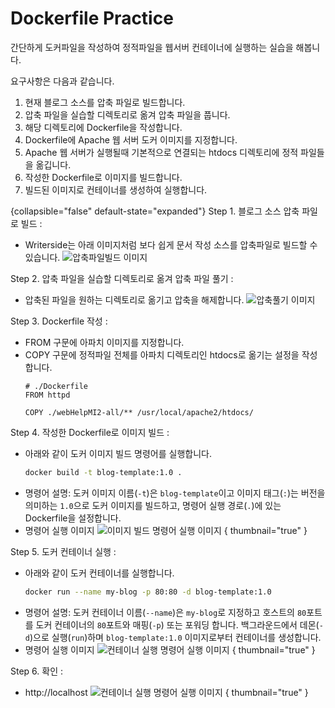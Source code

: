 # Dockerfile Practice

간단하게 도커파일을 작성하여 정적파일을 웹서버 컨테이너에 실행하는 실습을 해봅니다.

요구사항은 다음과 같습니다.
1. 현재 블로그 소스를 압축 파일로 빌드합니다.
2. 압축 파일을 실습할 디렉토리로 옮겨 압축 파일을 풉니다.
3. 해당 디렉토리에 Dockerfile을 작성합니다.
4. Dockerfile에 Apache 웹 서버 도커 이미지를 지정합니다.
5. Apache 웹 서버가 실행될때 기본적으로 연결되는 htdocs 디렉토리에 정적 파일들을 옮깁니다.
6. 작성한 Dockerfile로 이미지를 빌드합니다.
7. 빌드된 이미지로 컨테이너를 생성하여 실행합니다.

{collapsible="false" default-state="expanded"}
Step 1. 블로그 소스 압축 파일로 빌드
:
- Writerside는 아래 이미지처럼 보다 쉽게 문서 작성 소스를 압축파일로 빌드할 수 있습니다.
![압축파일빌드 이미지](docker-dockerfile-practice-img-1.png)

Step 2. 압축 파일을 실습할 디렉토리로 옮겨 압축 파일 풀기
:
- 압축된 파일을 원하는 디렉토리로 옮기고 압축을 해제합니다.
![압축풀기 이미지](docker-dockerfile-practice-img-2.png)

Step 3. Dockerfile 작성
:
- FROM 구문에 아파치 이미지를 지정합니다.
- COPY 구문에 정적파일 전체를 아파치 디렉토리인 htdocs로 옮기는 설정을 작성합니다.
  ```Docker
  # ./Dockerfile
  FROM httpd
  
  COPY ./webHelpMI2-all/** /usr/local/apache2/htdocs/ 
  ```
  
Step 4. 작성한 Dockerfile로 이미지 빌드
:
- 아래와 같이 도커 이미지 빌드 명령어를 실행합니다.
  ```Bash
  docker build -t blog-template:1.0 .
  ```
- 명령어 설명:
  도커 이미지 이름(`-t`)은 `blog-template`이고 이미지 태그(`:`)는 버전을 의미하는 `1.0`으로 도커 이미지를 빌드하고, 명령어 실행 경로(`.`)에 있는 Dockerfile을 설정합니다.
- 명령어 실행 이미지
 ![이미지 빌드 명령어 실행 이미지](docker-dockerfile-practice-img-3.png) { thumbnail="true" }

Step 5. 도커 컨테이너 실행
:
- 아래와 같이 도커 컨테이너를 실행합니다.
  ```Bash
  docker run --name my-blog -p 80:80 -d blog-template:1.0
  ```
- 명령어 설명: 도커 컨테이너 이름(`--name`)은 `my-blog`로 지정하고 호스트의 `80`포트를 도커 컨테이너의 `80`포트와 매핑(`-p`) 또는 포워딩 합니다. 
  백그라운드에서 데몬(`-d`)으로 실행(`run`)하며 `blog-template:1.0` 이미지로부터 컨테이너를 생성합니다.
- 명령어 실행 이미지
 ![컨테이너 실행 명령어 실행 이미지](docker-dockerfile-practice-img-4.png) { thumbnail="true" }

Step 6. 확인
:
- http://localhost
![컨테이너 실행 명령어 실행 이미지](docker-dockerfile-practice-img-5.png) { thumbnail="true" }